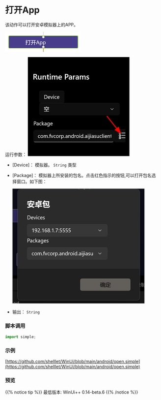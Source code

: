 # 打开App 
该动作可以打开安卓模拟器上的APP。


![param](./images/2022-12-03_123921.png ':size=90%')

运行参数：
![param](./images/2022-12-03_124622.png ':size=90%')

* [Device]： 模拟器。 `String` 类型
* [Package]： 模拟器上所安装的包名。点击红色指示的按钮,可以打开包名选择窗口。如下图：

  ![param](./images/2022-12-03_124513.png ':size=90%')
* 输出： `String`


### 脚本调用

```python
import simple;


```

### 示例

[https://github.com/shelllet/WinUi/blob/main/android/open.simple](https://github.com/shelllet/WinUi/blob/main/android/open.simple)


### 预览


{{% notice tip %}}
最低版本: WinUi++ 0.14-beta.6 
{{% /notice %}}